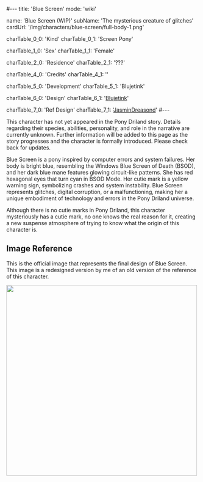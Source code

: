 #---
title: 'Blue Screen'
mode: 'wiki'

name: 'Blue Screen (WIP)'
subName: 'The mysterious creature of glitches'
cardUrl: '/img/characters/blue-screen/full-body-1.png'

charTable_0_0: 'Kind'
charTable_0_1: 'Screen Pony'

charTable_1_0: 'Sex'
charTable_1_1: 'Female'

charTable_2_0: 'Residence'
charTable_2_1: '???'

charTable_4_0: 'Credits'
charTable_4_1: ''

charTable_5_0: 'Development'
charTable_5_1: 'Blujetink'

charTable_6_0: 'Design'
charTable_6_1: '[Blujetink](https://derpibooru.org/tags/artist-colon-acersiii)'

charTable_7_0: 'Ref Design'
charTable_7_1: '[JasminDreasond](https://derpibooru.org/tags/artist-colon-jasmindreasond)'
#---

This character has not yet appeared in the Pony Driland story. Details regarding their species, abilities, personality, and role in the narrative are currently unknown. Further information will be added to this page as the story progresses and the character is formally introduced. Please check back for updates.

Blue Screen is a pony inspired by computer errors and system failures. Her body is bright blue, resembling the Windows Blue Screen of Death (BSOD), and her dark blue mane features glowing circuit-like patterns. She has red hexagonal eyes that turn cyan in BSOD Mode. Her cutie mark is a yellow warning sign, symbolizing crashes and system instability. Blue Screen represents glitches, digital corruption, or a malfunctioning, making her a unique embodiment of technology and errors in the Pony Driland universe.

Although there is no cutie marks in Pony Driland, this character mysteriously has a cutie mark, no one knows the real reason for it, creating a new suspense atmosphere of trying to know what the origin of this character is.

## Image Reference

This is the official image that represents the final design of Blue Screen. This image is a redesigned version by me of an old version of the reference of this character.

<img src="/img/characters/blue-screen/ref.jpg" height="500">